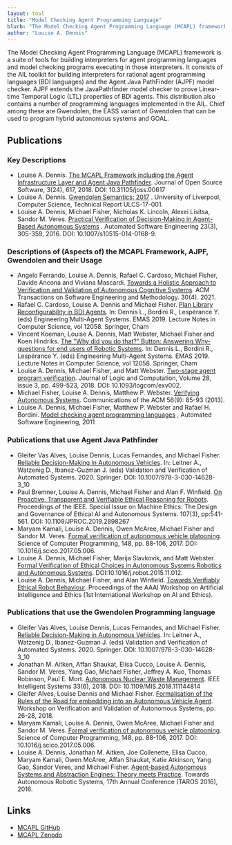```yaml
---
layout: tool
title: "Model Checking Agent Programming Language"
blurb: "The Model Checking Agent Programming Language (MCAPL) framework is a suite of tools for building interpreters for agent programming languages and  model checking programs executing in those interpreters. "
author: "Louise A. Dennis"
---
```


The Model Checking Agent Programming Language (MCAPL) framework is a suite of tools for building interpreters for agent programming languages and  model checking programs executing in those interpreters.  It consists of the AIL toolkit for building interpreters for rational agent programming languages (BDI languages) and the Agent Java PathFinder (AJPF) model checker. AJPF extends the JavaPathfinder model checker to prove Linear-time Temporal Logic (LTL) properties of BDI agents.  This distribution also contains a number of programming languages implemented in the AIL.  Chief among these are Gwendolen, the EASS variant of Gwendolen that can be used to program hybrid autonomous systems and GOAL.

## Publications

### Key Descriptions 

* Louise A. Dennis. [The MCAPL Framework including the Agent Infrastructure Layer and Agent Java Pathfinder](https://joss.theoj.org/papers/10.21105/joss.00617)<i class="fas fa-external-link-alt"></i>. Journal of Open Source Software, 3(24), 617, 2018. DOI: 10.31105/joss.00617
* Louise A. Dennis. [Gwendolen Semantics: 2017](https://intranet.csc.liv.ac.uk/research/techreports/tr2017/ulcs-17-001.pdf)<i class="fas fa-external-link-alt"></i> . University of Liverpool, Computer Science, Technical Report ULCS-17-001. 
* Louise A. Dennis, Michael Fisher, Nicholas K. Lincoln, Alexei Lisitsa, Sandor M. Veres. [Practical Verification of Decision-Making in Agent-Based Autonomous Systems](http://link.springer.com/article/10.1007/s10515-014-0168-9)<i class="fas fa-external-link-alt"></i> . Automated Software Engineering 23(3), 305-359, 2016. DOI: 10.1007/s10515-014-0168-9.

### Descriptions of (Aspects of) the MCAPL Framework, AJPF, Gwendolen and their Usage 

* Angelo Ferrando, Louise A. Dennis, Rafael C. Cardoso, Michael Fisher, Davide Ancona and Viviana Mascardi.  [Towards a Holistic Approach to Verification and Validation of Autonomous Cognitive Systems](https://doi.org/10.1145/3447246)<i class="fas fa-external-link-alt"></i>.  ACM Transactions on Software Engineering and Methodology.  30(4).  2021.  
* Rafael C. Cardoso, Louise A. Dennis and Michael Fisher. [Plan Library Reconfigurability in BDI Agents](https://doi.org/10.1007/978-3-030-51417-4_10)<i class="fas fa-external-link-alt"></i>. In: Dennis L., Bordini R., Lespérance Y. (eds) Engineering Multi-Agent Systems. EMAS 2019. Lecture Notes in Computer Science, vol 12058. Springer, Cham
* Vincent Koeman, Louise A. Dennis, Matt Webster, Michael Fisher and Koen Hindriks. [The "Why did you do that?" Button: Answering Why-questions for end users of Robotic Systems](https://doi.org/10.1007/978-3-030-51417-4_8)<i class="fas fa-external-link-alt"></i>. In: Dennis L., Bordini R., Lespérance Y. (eds) Engineering Multi-Agent Systems. EMAS 2019. Lecture Notes in Computer Science, vol 12058. Springer, Cham
* Louise A. Dennis, Michael Fisher, and Matt Webster. [Two-stage agent program verification](http://dx.doi.org/10.1093/logcom/exv002)<i class="fas fa-external-link-alt"></i>. Journal of Logic and Computation, Volume 28, issue 3, pp. 499-523, 2018. DOI: 10.1093/logcom/exv002. 
* Michael Fisher, Louise A. Dennis, Matthew P. Webster. [Verifying Autonomous Systems](http://www.cs.man.ac.uk/~dennisl/pubs/p84-fisher.pdf)<i class="fas fa-external-link-alt"></i>. Communications of the ACM 56(9): 85-93 (2013). 
* Louise A. Dennis, Michael Fisher, Matthew P. Webster and Rafael H. Bordini. [Model checking agent programming languages](http://dx.doi.org/10.1007/s10515-011-0088-x)<i class="fas fa-external-link-alt"></i> , Automated Software Engineering, 2011

### Publications that use Agent Java Pathfinder

* Gleifer Vas Alves, Louise Dennis, Lucas Fernandes, and Michael Fisher. [Reliable Decision-Making in Autonomous Vehicles](https://doi.org/10.1007/978-3-030-14628-3_10)<i class="fas fa-external-link-alt"></i>. In: Leitner A., Watzenig D., Ibanez-Guzman J. (eds) Validation and Verification of Automated Systems. 2020. Springer. DOI: 10.1007/978-3-030-14628-3_10
* Paul Bremner, Louise A. Dennis, Michael Fisher and Alan F. Winfield. [On Proactive, Transparent and Verifiable Ethical Reasoning for Robots](http://doi.org/10.1109/JPROC.2019.2898267)<i class="fas fa-external-link-alt"></i>. Proceedings of the IEEE. Special Issue on Machine Ethics: The Design and Governance of Ethical AI and Autonomous Systems. 107(3), pp:541-561. DOI: 10.1109/JPROC.2019.2898267
* Maryam Kamali, Louise A. Dennis, Owen McAree, Michael Fisher and Sandor M. Veres. [Formal verification of autonomous vehicle platooning](http://www.sciencedirect.com/science/article/pii/S0167642317301168)<i class="fas fa-external-link-alt"></i>. Science of Computer Programming, 148, pp. 88-106, 2017. DOI: 10.1016/j.scico.2017.05.006.
* Louise A. Dennis, Michael Fisher, Marija Slavkovik, and Matt Webster. [Formal Verification of Ethical Choices in Autonomous Systems Robotics and Autonomous Systems](http://dx.doi.org/10.1016/j.robot.2015.11.012)<i class="fas fa-external-link-alt"></i>. DOI:10.1016/j.robot.2015.11.012.
* Louise A. Dennis, Michael Fisher, and Alan Winfield. [Towards Verifiably Ethical Robot Behaviour](https://www.aaai.org/ocs/index.php/WS/AAAIW15/paper/viewFile/10119/10131)<i class="fas fa-external-link-alt"></i>. Proceedings of the AAAI Workshop on Artificial Intelligence and Ethics (1st International Workshop on AI and Ethics).

### Publications that use the Gwendolen Programming language

* Gleifer Vas Alves, Louise Dennis, Lucas Fernandes, and Michael Fisher. [Reliable Decision-Making in Autonomous Vehicles](https://doi.org/10.1007/978-3-030-14628-3_10)<i class="fas fa-external-link-alt"></i>. In: Leitner A., Watzenig D., Ibanez-Guzman J. (eds) Validation and Verification of Automated Systems. 2020. Springer. DOI: 10.1007/978-3-030-14628-3_10
* Jonathan M. Aitken, Affan Shaukat, Elisa Cucco, Louise A. Dennis, Sandor M. Veres, Yang Gao, Michael Fisher, Jeffrey A. Kuo, Thomas Robinson, Paul E. Mort. [Autonomous Nuclear Waste Management](https://ieeexplore.ieee.org/document/8255794)<i class="fas fa-external-link-alt"></i>. IEEE Intelligent Systems 33(6), 2018. DOI: 10.1109/MIS.2018.111144814
* Gleifer Alves, Louise Dennis and Michael Fisher. [Formalisation of the Rules of the Road for embedding into an Autonomous Vehicle Agent](https://docs.google.com/viewer?a=v&pid=sites&srcid=ZGVmYXVsdGRvbWFpbnx3c3ZhdmFzMjAxOHxneDo3Y2M2YzE2NjFlOWFjNzVk)<i class="fas fa-external-link-alt"></i>. Workshop on Verification and Validation of Autonomous Systems, pp. 26-28, 2018.
* Maryam Kamali, Louise A. Dennis, Owen McAree, Michael Fisher and Sandor M. Veres. [Formal verification of autonomous vehicle platooning](http://www.sciencedirect.com/science/article/pii/S0167642317301168)<i class="fas fa-external-link-alt"></i>. Science of Computer Programming, 148, pp. 88-106, 2017. DOI: 10.1016/j.scico.2017.05.006.
* Louise A. Dennis, Jonathan M. Aitken, Joe Collenette, Elisa Cucco, Maryam Kamali, Owen McAree, Affan Shaukat, Katie Atkinson, Yang Gao, Sandor Veres, and Michael Fisher. [Agent-based Autonomous Systems and Abstraction Engines: Theory meets Practice](https://link.springer.com/chapter/10.1007/978-3-319-40379-3_8)<i class="fas fa-external-link-alt"></i>. Towards Autonomous Robotic Systems, 17th Annual Conference (TAROS 2016), 2016. 


## Links

* [MCAPL GitHub ](https://github.com/mcapl/mcapl)<i class="fas fa-external-link-alt"></i>
* [MCAPL Zenodo](https://zenodo.org/record/5720861)<i class="fas fa-external-link-alt"></i>
